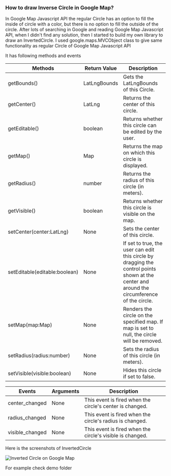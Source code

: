 ### How to draw Inverse Circle in Google Map?

In Google Map Javascript API the regular Circle has an option to fill the inside of circle with a color, but there is no option to fill the outside of the circle. After lots of searching in Google and reading Google Map Javascript API, when I didn't find any solution, then I started to build my own library to draw an InvertedCircle. I used google.maps.MVCObject class to give same functionality as regular Circle of  Google Map Javascript API

It has following methods and events

| Methods  | Return Value | Description
| -------- | ------------ | ----------- 
| getBounds() | LatLngBounds | Gets the LatLngBounds of this Circle.
| getCenter() | LatLng | Returns the center of this circle.
| getEditable() | boolean | Returns whether this circle can be edited by the user.
| getMap() | Map | Returns the map on which this circle is displayed.
| getRadius() | number | Returns the radius of this circle (in meters).
| getVisible() | boolean | Returns whether this circle is visible on the map.
| setCenter(center:LatLng) | None | Sets the center of this circle.
| setEditable(editable:boolean) | None | If set to true, the user can edit this circle by dragging the control points shown at the center and around the circumference of the circle.
| setMap(map:Map) | None | Renders the circle on the specified map. If map is set to null, the circle will be removed.
| setRadius(radius:number) | None | Sets the radius of this circle (in meters).
| setVisible(visible:boolean) | None | Hides this circle if set to false.

| Events  | Arguments  | Description
| -------- | ------------ | ----------- 
| center_changed  | None  | This event is fired when the circle's center is changed.
| radius_changed  | None  | This event is fired when the circle's radius is changed.
| visible_changed  | None  | This event is fired when the circle's visible is changed.

Here is the screenshots of InvertedCircle

![Inverted Circle on Google Map](http://4.bp.blogspot.com/--mczRhxY_NM/UR_XNVE3_hI/AAAAAAAAAH4/bYOZ7zNZm4c/s1600/inverted-circle.png)

For example check demo folder
